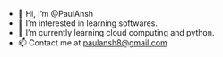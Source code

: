 - 👋 Hi, I’m @PaulAnsh
- 👀 I’m interested in learning softwares. 
- 🌱 I’m currently learning cloud computing and python.
- 📫 Contact me at paulansh8@gmail.com

<!---
PaulAnsh/PaulAnsh is a ✨ special ✨ repository because its `README.md` (this file) appears on your GitHub profile.
You can click the Preview link to take a look at your changes.
--->
